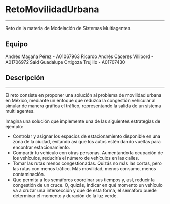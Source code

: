 # RetoMovilidadUrbana
---
Reto de la materia de Modelación de Sistemas Multiagentes.

## Equipo
Andrés Magaña Pérez - A01067963
Ricardo Andrés Cáceres Villibord - A01706972
Said Guadalupe Ortigoza Trujillo - A01707430

## Descripción
---
El reto consiste en proponer una solución al problema de movilidad urbana en México, mediante un enfoque que reduzca la congestión vehicular al simular de manera gráfica el tráfico, representando la salida de un sistema multi agentes.

Imagina una solución que implemente una de las siguientes estrategias de ejemplo:

* Controlar y asignar los espacios de estacionamiento disponible en una zona de la ciudad, evitando así que los autos estén dando vueltas para encontrar estacionamiento.
* Compartir tu vehículo con otras personas. Aumentando la ocupación de los vehículos, reduciría el número de vehículos en las calles.
* Tomar las rutas menos congestionadas. Quizás no más las cortas, pero las rutas con menos tráfico. Más movilidad, menos consumo, menos contaminación.
* Que permita a los semáforos coordinar sus tiempos y, así, reducir la congestión de un cruce. O, quizás, indicar en qué momento un vehículo va a cruzar una intersección y que de esta forma, el semáforo puede determinar el momento y duración de la luz verde.

